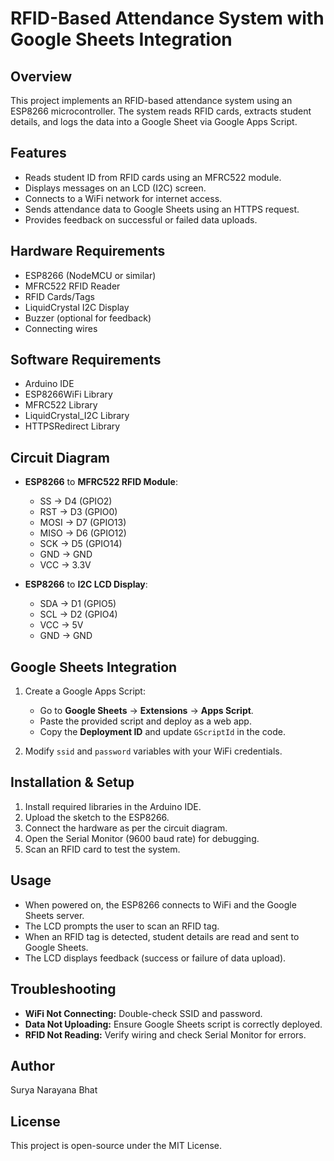 # RFID-Based Attendance System with Google Sheets Integration

## Overview
This project implements an RFID-based attendance system using an ESP8266 microcontroller. The system reads RFID cards, extracts student details, and logs the data into a Google Sheet via Google Apps Script.

## Features
- Reads student ID from RFID cards using an MFRC522 module.
- Displays messages on an LCD (I2C) screen.
- Connects to a WiFi network for internet access.
- Sends attendance data to Google Sheets using an HTTPS request.
- Provides feedback on successful or failed data uploads.

## Hardware Requirements
- ESP8266 (NodeMCU or similar)
- MFRC522 RFID Reader
- RFID Cards/Tags
- LiquidCrystal I2C Display
- Buzzer (optional for feedback)
- Connecting wires

## Software Requirements
- Arduino IDE
- ESP8266WiFi Library
- MFRC522 Library
- LiquidCrystal_I2C Library
- HTTPSRedirect Library

## Circuit Diagram
- **ESP8266** to **MFRC522 RFID Module**:
  - SS -> D4 (GPIO2)
  - RST -> D3 (GPIO0)
  - MOSI -> D7 (GPIO13)
  - MISO -> D6 (GPIO12)
  - SCK -> D5 (GPIO14)
  - GND -> GND
  - VCC -> 3.3V

- **ESP8266** to **I2C LCD Display**:
  - SDA -> D1 (GPIO5)
  - SCL -> D2 (GPIO4)
  - VCC -> 5V
  - GND -> GND

## Google Sheets Integration
1. Create a Google Apps Script:
   - Go to **Google Sheets** -> **Extensions** -> **Apps Script**.
   - Paste the provided script and deploy as a web app.
   - Copy the **Deployment ID** and update `GScriptId` in the code.

2. Modify `ssid` and `password` variables with your WiFi credentials.

## Installation & Setup
1. Install required libraries in the Arduino IDE.
2. Upload the sketch to the ESP8266.
3. Connect the hardware as per the circuit diagram.
4. Open the Serial Monitor (9600 baud rate) for debugging.
5. Scan an RFID card to test the system.

## Usage
- When powered on, the ESP8266 connects to WiFi and the Google Sheets server.
- The LCD prompts the user to scan an RFID tag.
- When an RFID tag is detected, student details are read and sent to Google Sheets.
- The LCD displays feedback (success or failure of data upload).

## Troubleshooting
- **WiFi Not Connecting:** Double-check SSID and password.
- **Data Not Uploading:** Ensure Google Sheets script is correctly deployed.
- **RFID Not Reading:** Verify wiring and check Serial Monitor for errors.

## Author
Surya Narayana Bhat

## License
This project is open-source under the MIT License.

